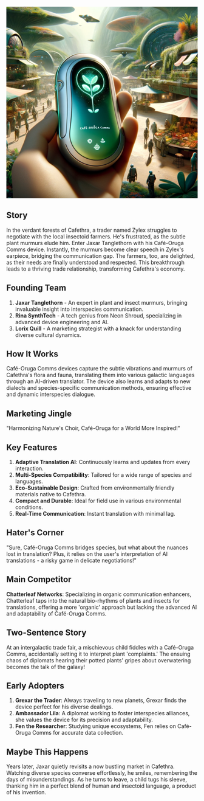 ![Café-Oruga Comms](assets/15.png)

## Story

In the verdant forests of Cafethra, a trader named Zylex struggles to negotiate with the local insectoid farmers. He's frustrated, as the subtle plant murmurs elude him. Enter Jaxar Tanglethorn with his Café-Oruga Comms device. Instantly, the murmurs become clear speech in Zylex's earpiece, bridging the communication gap. The farmers, too, are delighted, as their needs are finally understood and respected. This breakthrough leads to a thriving trade relationship, transforming Cafethra's economy.

## Founding Team

1. **Jaxar Tanglethorn** - An expert in plant and insect murmurs, bringing invaluable insight into interspecies communication.
2. **Rina SynthTech** - A tech genius from Neon Shroud, specializing in advanced device engineering and AI.
3. **Lorix Quill** - A marketing strategist with a knack for understanding diverse cultural dynamics.

## How It Works

Café-Oruga Comms devices capture the subtle vibrations and murmurs of Cafethra's flora and fauna, translating them into various galactic languages through an AI-driven translator. The device also learns and adapts to new dialects and species-specific communication methods, ensuring effective and dynamic interspecies dialogue.

## Marketing Jingle

"Harmonizing Nature's Choir, Café-Oruga for a World More Inspired!"

## Key Features

1. **Adaptive Translation AI**: Continuously learns and updates from every interaction.
2. **Multi-Species Compatibility**: Tailored for a wide range of species and languages.
3. **Eco-Sustainable Design**: Crafted from environmentally friendly materials native to Cafethra.
4. **Compact and Durable**: Ideal for field use in various environmental conditions.
5. **Real-Time Communication**: Instant translation with minimal lag.

## Hater's Corner

"Sure, Café-Oruga Comms bridges species, but what about the nuances lost in translation? Plus, it relies on the user's interpretation of AI translations - a risky game in delicate negotiations!"

## Main Competitor

**Chatterleaf Networks**: Specializing in organic communication enhancers, Chatterleaf taps into the natural bio-rhythms of plants and insects for translations, offering a more 'organic' approach but lacking the advanced AI and adaptability of Café-Oruga Comms.

## Two-Sentence Story

At an intergalactic trade fair, a mischievous child fiddles with a Café-Oruga Comms, accidentally setting it to interpret plant 'complaints.' The ensuing chaos of diplomats hearing their potted plants' gripes about overwatering becomes the talk of the galaxy!

## Early Adopters

1. **Grexar the Trader**: Always traveling to new planets, Grexar finds the device perfect for his diverse dealings.
2. **Ambassador Lila**: A diplomat working to foster interspecies alliances, she values the device for its precision and adaptability.
3. **Fen the Researcher**: Studying unique ecosystems, Fen relies on Café-Oruga Comms for accurate data collection.

## Maybe This Happens

Years later, Jaxar quietly revisits a now bustling market in Cafethra. Watching diverse species converse effortlessly, he smiles, remembering the days of misunderstandings. As he turns to leave, a child tugs his sleeve, thanking him in a perfect blend of human and insectoid language, a product of his invention.

